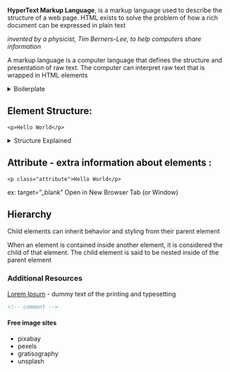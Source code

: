 **HyperText Markup Language**, is a markup language used to describe the structure of a web page. 
HTML exists to solve the problem of how a rich document can be expressed in plain text

_invented by a physicist, Tim Berners-Lee, to help computers share information_

A markup language is a computer language that defines the structure and presentation of raw text. The computer can interpret raw text that is wrapped in HTML elements

<details>
<summary>Boilerplate</summary>

	<!DOCTYPE html> 
	  <html>
	    <head>
	      <title>My Coding Journey</title> 
	    </head>
	    <body>
	      <p>Hello World</p>
	    </body>
	  </html>

</details>

## Element Structure:

	<p>Hello World</p>

<details>
<summary>Structure Explained</summary>

	  <opening-tag>CONTENT</closing-tag>

"white space collapsing" - no matter how much white space you have in between your code it will not display differently on the actual webpage
</details>

## Attribute - extra information about elements :

	<p class="attribute">Hello World</p>

  ex: target=”_blank” 
  Open in New Browser Tab (or Window)

## Hierarchy
Child elements can inherit behavior and styling from their parent element

When an element is contained inside another element, it is considered the child of that element. The child element is said to be nested inside of the parent element

### Additional Resources 

[Lorem Ipsum](https://www.lipsum.com/) - dummy text of the printing and typesetting

```html
<!-- comment -->
```

#### Free image sites
- pixabay
- pexels
- gratisography
- unsplash
